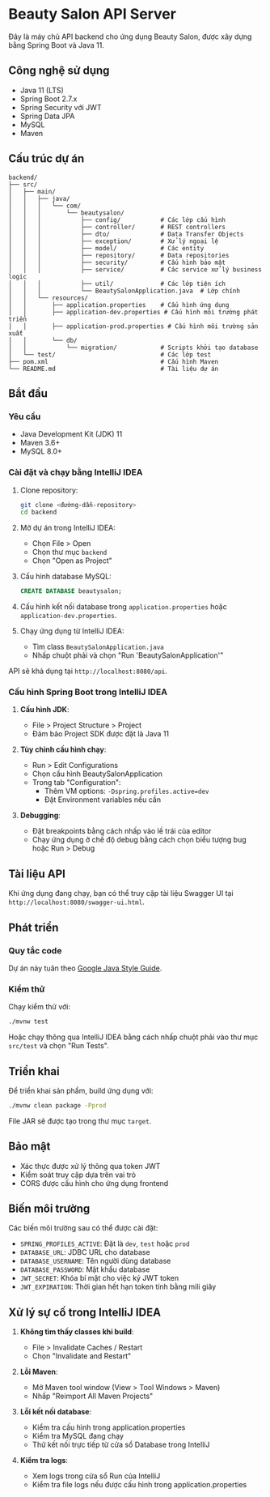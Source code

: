 
# Beauty Salon API Server

Đây là máy chủ API backend cho ứng dụng Beauty Salon, được xây dựng bằng Spring Boot và Java 11.

## Công nghệ sử dụng

- Java 11 (LTS)
- Spring Boot 2.7.x
- Spring Security với JWT
- Spring Data JPA
- MySQL
- Maven

## Cấu trúc dự án

```
backend/
├── src/
│   ├── main/
│   │   ├── java/
│   │   │   └── com/
│   │   │       └── beautysalon/
│   │   │           ├── config/           # Các lớp cấu hình
│   │   │           ├── controller/       # REST controllers
│   │   │           ├── dto/              # Data Transfer Objects
│   │   │           ├── exception/        # Xử lý ngoại lệ
│   │   │           ├── model/            # Các entity
│   │   │           ├── repository/       # Data repositories
│   │   │           ├── security/         # Cấu hình bảo mật
│   │   │           ├── service/          # Các service xử lý business logic
│   │   │           ├── util/             # Các lớp tiện ích
│   │   │           └── BeautySalonApplication.java  # Lớp chính
│   │   └── resources/
│   │       ├── application.properties    # Cấu hình ứng dụng
│   │       ├── application-dev.properties # Cấu hình môi trường phát triển
│   │       ├── application-prod.properties # Cấu hình môi trường sản xuất
│   │       └── db/
│   │           └── migration/            # Scripts khởi tạo database
│   └── test/                             # Các lớp test
├── pom.xml                               # Cấu hình Maven
└── README.md                             # Tài liệu dự án
```

## Bắt đầu

### Yêu cầu

- Java Development Kit (JDK) 11
- Maven 3.6+
- MySQL 8.0+

### Cài đặt và chạy bằng IntelliJ IDEA

1. Clone repository:
   ```bash
   git clone <đường-dẫn-repository>
   cd backend
   ```

2. Mở dự án trong IntelliJ IDEA:
   - Chọn File > Open
   - Chọn thư mục `backend`
   - Chọn "Open as Project"

3. Cấu hình database MySQL:
   ```sql
   CREATE DATABASE beautysalon;
   ```

4. Cấu hình kết nối database trong `application.properties` hoặc `application-dev.properties`.

5. Chạy ứng dụng từ IntelliJ IDEA:
   - Tìm class `BeautySalonApplication.java`
   - Nhấp chuột phải và chọn "Run 'BeautySalonApplication'"

API sẽ khả dụng tại `http://localhost:8080/api`.

### Cấu hình Spring Boot trong IntelliJ IDEA

1. **Cấu hình JDK**:
   - File > Project Structure > Project
   - Đảm bảo Project SDK được đặt là Java 11

2. **Tùy chỉnh cấu hình chạy**:
   - Run > Edit Configurations
   - Chọn cấu hình BeautySalonApplication
   - Trong tab "Configuration":
     - Thêm VM options: `-Dspring.profiles.active=dev`
     - Đặt Environment variables nếu cần

3. **Debugging**:
   - Đặt breakpoints bằng cách nhấp vào lề trái của editor
   - Chạy ứng dụng ở chế độ debug bằng cách chọn biểu tượng bug hoặc Run > Debug

## Tài liệu API

Khi ứng dụng đang chạy, bạn có thể truy cập tài liệu Swagger UI tại `http://localhost:8080/swagger-ui.html`.

## Phát triển

### Quy tắc code

Dự án này tuân theo [Google Java Style Guide](https://google.github.io/styleguide/javaguide.html).

### Kiểm thử

Chạy kiểm thử với:
```bash
./mvnw test
```

Hoặc chạy thông qua IntelliJ IDEA bằng cách nhấp chuột phải vào thư mục `src/test` và chọn "Run Tests".

## Triển khai

Để triển khai sản phẩm, build ứng dụng với:
```bash
./mvnw clean package -Pprod
```

File JAR sẽ được tạo trong thư mục `target`.

## Bảo mật

- Xác thực được xử lý thông qua token JWT
- Kiểm soát truy cập dựa trên vai trò
- CORS được cấu hình cho ứng dụng frontend

## Biến môi trường

Các biến môi trường sau có thể được cài đặt:

- `SPRING_PROFILES_ACTIVE`: Đặt là `dev`, `test` hoặc `prod`
- `DATABASE_URL`: JDBC URL cho database
- `DATABASE_USERNAME`: Tên người dùng database
- `DATABASE_PASSWORD`: Mật khẩu database
- `JWT_SECRET`: Khóa bí mật cho việc ký JWT token
- `JWT_EXPIRATION`: Thời gian hết hạn token tính bằng mili giây

## Xử lý sự cố trong IntelliJ IDEA

1. **Không tìm thấy classes khi build**:
   - File > Invalidate Caches / Restart
   - Chọn "Invalidate and Restart"

2. **Lỗi Maven**:
   - Mở Maven tool window (View > Tool Windows > Maven)
   - Nhấp "Reimport All Maven Projects"

3. **Lỗi kết nối database**:
   - Kiểm tra cấu hình trong application.properties
   - Kiểm tra MySQL đang chạy
   - Thử kết nối trực tiếp từ cửa sổ Database trong IntelliJ

4. **Kiểm tra logs**:
   - Xem logs trong cửa sổ Run của IntelliJ
   - Kiểm tra file logs nếu được cấu hình trong application.properties
